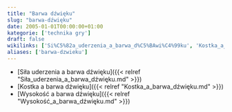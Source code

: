 ```yaml
---
title: "Barwa dźwięku"
slug: "barwa-dźwięku"
date: 2005-01-01T00:00:00+01:00
kategorie: ['technika gry']
draft: false
wikilinks: ['Si%C5%82a_uderzenia_a_barwa_d%C5%BAwi%C4%99ku', 'Kostka_a_barwa_d%C5%BAwi%C4%99ku', 'Wysoko%C5%9B%C4%87_a_barwa_d%C5%BAwi%C4%99ku']
aliases: ['barwa-dzwieku']
---
```

  - [Siła uderzenia a barwa
    dźwięku]({{< relref "Siła_uderzenia_a_barwa_dźwięku.md" >}})
  - [Kostka a barwa dźwięku]({{< relref "Kostka_a_barwa_dźwięku.md" >}})
  - [Wysokość a barwa dźwięku]({{< relref "Wysokość_a_barwa_dźwięku.md" >}})


